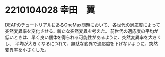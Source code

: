 # 2210104028 幸田　翼

DEAPのチュートリアルにあるOneMax問題において、
各世代の適応度によって突然変異率を変化させる、新たな突然変異を考えた。
前世代の適応度の平均が低いときは、早く良い個体を得られる可能性があるように、突然変異率を大きくし、
平均が大きくなるにつれて、無駄な変異で適応度を下げないように、突然変異率を小さくした。
